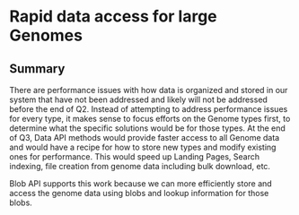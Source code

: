 # Rapid data access for large Genomes

## Summary

There are performance issues with how data is organized and stored in our system that have not been addressed and likely will not be addressed before the end of Q2.  Instead of attempting to address performance issues for every type, it makes sense to focus efforts on the Genome types first, to determine what the specific solutions would be for those types.  At the end of Q3, Data API methods would provide faster access to all Genome data and would have a recipe for how to store new types and modify existing ones for performance.  This would speed up Landing Pages, Search indexing, file creation from genome data including bulk download, etc.

Blob API supports this work because we can more efficiently store and access the genome data using blobs and lookup information for those blobs.
